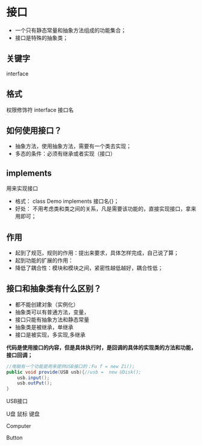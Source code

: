 # 接口	
- 一个只有静态常量和抽象方法组成的功能集合；
- 接口是特殊的抽象类；
		
## 关键字
interface

## 格式
权限修饰符 interface 接口名
	
## 如何使用接口？
- 抽象方法，使用抽象方法，需要有一个类去实现；
- 多态的条件：必须有继承或者实现（接口）
	
## implements
用来实现接口
- 格式：
class Demo implements 接口名{}；
- 好处：
不用考虑类和类之间的关系，凡是需要该功能的，直接实现接口，拿来用即可；

	
## 作用
- 起到了规范，规则的作用：提出来要求，具体怎样完成，自己说了算；
- 起到功能的扩展的作用：
- 降低了耦合性：模块和模块之间，紧密性越低越好，耦合性低；	

## 接口和抽象类有什么区别？
- 都不能创建对象（实例化）
- 抽象类可以有普通方法，变量，
- 接口只能有抽象方法和静态常量
- 抽象类是被继承，单继承
- 接口是被实现，多实现,多继承

**代码是使用接口的内容，但是具体执行时，是回调的具体的实现类的方法和功能，接口回调；**
```java
//电脑有一个功能是用来提供USB接口的；Fu f = new Zi();
public void provide(USB usb){//usb =  new UDisk();
	usb.input();
	usb.outPut();
}
```
USB接口

U盘
鼠标
键盘

Computer

	
Button	
	

	
